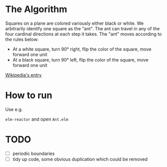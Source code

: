 # The Algorithm

Squares on a plane are colored variously either black or white. We arbitrarily identify one square as the "ant". The ant can travel in any of the four cardinal directions at each step it takes. The "ant" moves according to the rules below:

* At a white square, turn 90° right, flip the color of the square, move forward one unit
* At a black square, turn 90° left, flip the color of the square, move forward one unit

[Wikipedia's entry](https://en.wikipedia.org/wiki/Langton's_ant)

# How to run

Use e.g.

`elm-reactor` and open `Ant.elm`

# TODO 
 
- [ ] periodic boundaries
- [ ] tidy up code, some obvious duplication which could be removed
